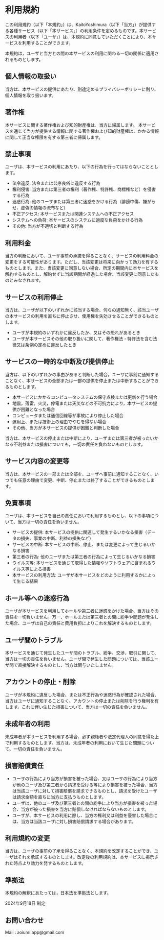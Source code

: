 # 利用規約
この利用規約（以下「本規約」）は、KaitoYoshimura（以下「当方」）が提供する各種サービス（以下「本サービス」）の利用条件を定めるものです。本サービスの利用者（以下「ユーザ」）は、本規約に同意していただくことにより、本サービスを利用することができます。

本規約は，ユーザと当方との間の本サービスの利用に関わる一切の関係に適用されるものとします。

## 個人情報の取扱い
当方は、本サービスの提供にあたり、別途定めるプライバシーポリシーに則り、個人情報を取り扱います。

## 著作権
本サービスに関する著作権および知的財産権は、当方に帰属します。
本サービスを通じて当方が提供する情報に関する著作権および知的財産権は、かかる情報に関して正当な権限を有する第三者に帰属します。

## 禁止事項
ユーザは、本サービスの利用にあたり、以下の行為を行ってはならないこととします。

- 法令違反: 法令または公序良俗に違反する行為
- 権利侵害: 当方または第三者の権利（著作権、特許権、商標権など）を侵害する行為
- 迷惑行為: 他のユーザまたは第三者に迷惑をかける行為（誹謗中傷、嫌がらせ、虚偽の情報の流布など）
- 不正アクセス: 本サービスまたは関連システムへの不正アクセス
- システムへの負荷: 本サービスのシステムに過度な負荷をかける行為
- その他: 当方が不適切と判断する行為

## 利用料金
当方の判断において、ユーザ事前の承諾を得ることなく、サービスの利用料金の変更をする可能性があります。ただし、当該変更は将来に向かって効力を有するものとします。また、当該変更に同意しない場合、所定の期間内に本サービスを解約するものとし、解約せずに当該期間が経過した場合、当該変更に同意したものとみなされます。

## サービスの利用停止
当方は、ユーザが以下のいずれかに該当する場合、何らの通知無く、該当ユーザの本サービスの利用を直ちに停止させ、使用権を失効させることができるものとします。

- ユーザが本規約のいずれかに違反したか、又はその恐れがあるとき
- ユーザが本サービスその他の取り扱いに関して、著作権法・特許法を含む法律又は条例の定めに違反したとき

## サービスの一時的な中断及び提供停止
当方は、以下のいずれかの事由があると判断した場合，ユーザに事前に通知することなく、本サービスの全部または一部の提供を停止または中断することができるものとします。

- 本サービスにかかるコンピュータシステムの保守点検または更新を行う場合
- 地震，落雷，火災，停電または天災などの不可抗力により，本サービスの提供が困難となった場合
- コンピュータまたは通信回線等が事故により停止した場合
- 運用上、または技術上の理由でやむを得ない場合
- その他、当方が本サービスの提供が困難と判断した場合
  
当方は、本サービスの停止または中断により，ユーザまたは第三者が被ったいかなる不利益または損害についても，一切の責任を負わないものとします。
  
## サービス内容の変更等
当方は、本サービスの一部または全部を、ユーザへ事前に通知することなく、いつでも任意の理由で変更、中断、停止または終了することができるものとします。

## 免責事項
ユーザは、本サービスを自己の責任において利用するものとし、以下の事項について、当方は一切の責任を負いません。

- サービスの提供: 本サービスの提供に関連して発生するいかなる損害（データの損失、事業の中断、利益の損失など）
- サービスの中断: 本サービスの中断、停止、または変更によって生じるいかなる損害
- 第三者の行為: 他のユーザまたは第三者の行為によって生じるいかなる損害
- ウイルス等: 本サービスを通じて取得した情報やソフトウェアに含まれるウイルス等による損害
- 本サービスの利用方法: ユーザが本サービスをどのように利用するかによって生じる結果

## ホール等への迷惑行為
ユーザが本サービスを利用してホールや第三者に迷惑をかけた場合、当方はその責任を一切負いません。万一、ホールまたは第三者との間に紛争や問題が発生した場合、ユーザは自己の責任と費用負担によりこれを解決するものとします。

## ユーザ間のトラブル
本サービスを通じて発生したユーザ間のトラブル、紛争、交渉、取引に関して、当方は一切の責任を負いません。ユーザ間で発生した問題については、当該ユーザ間で直接解決するものとし、当方は関与いたしません。

## アカウントの停止・削除
ユーザが本規約に違反した場合、または不正行為や迷惑行為が確認された場合、当方はユーザに通知することなく、アカウントの停止または削除を行う権利を有します。これに伴い生じた損害について、当方は一切の責任を負いません。

## 未成年者の利用
未成年者が本サービスを利用する場合、必ず親権者や法定代理人の同意を得た上で利用するものとします。当方は、未成年者の利用において生じた問題について、一切の責任を負いません。

## 損害賠償責任
- ユーザの行為により当方が損害を被った場合、又はユーザの行為により当方が他のユーザ及び第三者から請求を受ける等により損害を被った場合、当方は当該ユーザに対して損害賠償を請求できるものとし、請求を受けたユーザは請求金額を直ちに当方に支払うものとします。
- ユーザは、他のユーザ及び第三者との間の紛争により当方が損害を被った場合、当方が被った損害を当方に賠償しなければならないものとします。
- ユーザが、本サービスの利用に際し、当方の権利又は利益を侵害した場合には、当方は当該ユーザに対し損害賠償請求する場合があります。

## 利用規約の変更
当方は、ユーザの事前の了承を得ることなく、本規約を改定することができ、ユーザはそれを承諾するものとします。改定後の利用規約は、本サービスに掲示された時点より効力を発するものとします。

## 準拠法
本規約の解釈にあたっては，日本法を準拠法とします。

2024年9月18日 制定

## お問い合わせ

Mail : aoiumi.app[]()@gmail.com
